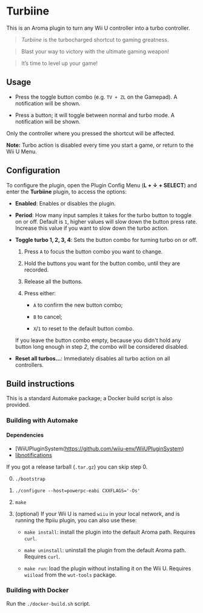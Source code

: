 # Turbiine

This is an Aroma plugin to turn any Wii U controller into a turbo controller.

> *Turbiine* is the turbocharged shortcut to gaming greatness.

> Blast your way to victory with the ultimate gaming weapon!

> It’s time to level up your game!


## Usage

- Press the toggle button combo (e.g. `TV + ZL` on the Gamepad). A notification will be
  shown.

- Press a button; it will toggle between normal and turbo mode. A notification will be
  shown.

Only the controller where you pressed the shortcut will be affected.

**Note:** Turbo action is disabled every time you start a game, or return to the Wii U Menu.


## Configuration

To configure the plugin, open the Plugin Config Menu (**L + ↓ + SELECT**) and enter the
**Turbiine** plugin, to access the options:

- **Enabled**: Enables or disables the plugin.

- **Period**: How many input samples it takes for the turbo button to toggle on or off. Default
  is `1`, higher values will slow down the button press rate. Increase this value if you
  want to slow down the turbo action.

- **Toggle turbo 1, 2, 3, 4**: Sets the button combo for turning turbo on or off.

  1. Press `A` to focus the button combo you want to change.

  2. Hold the buttons you want for the button combo, until they are recorded.

  3. Release all the buttons.

  4. Press either:

       - `A` to confirm the new button combo;

       - `B` to cancel;

       - `X`/`1` to reset to the default button combo.

  If you leave the button combo empty, because you didn't hold any button long enough in
  step *2*, the combo will be considered disabled.

- **Reset all turbos...**: Immediately disables all turbo action on all controllers.


## Build instructions

This is a standard Automake package; a Docker build script is also provided.


### Building with Automake

#### Dependencies

- [WiiUPluginSystem(https://github.com/wiiu-env/WiiUPluginSystem)
- [libnotifications](https://github.com/wiiu-env/libnotifications)

If you got a release tarball (`.tar.gz`) you can skip step 0.

0. `./bootstrap`

1. `./configure --host=powerpc-eabi CXXFLAGS='-Os'`

2. `make`

3. (optional) If your Wii U is named `wiiu` in your local network, and is running the
   ftpiiu plugin, you can also use these:

   - `make install`: install the plugin into the default Aroma path. Requires `curl`.

   - `make uninstall`: uninstall the plugin from the default Aroma path. Requires `curl`.

   - `make run`: load the plugin without installing it on the Wii U. Requires `wiiload`
     from the `wut-tools` package.


### Building with Docker

Run the `./docker-build.sh` script.

